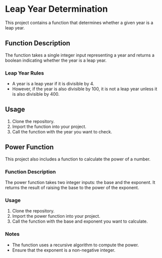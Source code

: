 # Leap Year Determination

This project contains a function that determines whether a given year is a leap year.

## Function Description

The function takes a single integer input representing a year and returns a boolean indicating whether the year is a leap year.

### Leap Year Rules

- A year is a leap year if it is divisible by 4.
- However, if the year is also divisible by 100, it is not a leap year unless it is also divisible by 400.


## Usage

1. Clone the repository.
2. Import the function into your project.
3. Call the function with the year you want to check.








## Power Function

This project also includes a function to calculate the power of a number.

### Function Description

The power function takes two integer inputs: the base and the exponent. It returns the result of raising the base to the power of the exponent.

### Usage

1. Clone the repository.
2. Import the power function into your project.
3. Call the function with the base and exponent you want to calculate.


### Notes

- The function uses a recursive algorithm to compute the power.
- Ensure that the exponent is a non-negative integer.

